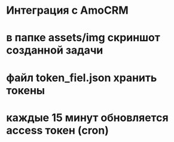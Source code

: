 # Интеграция с AmoCRM

# в папке assets/img скриншот созданной задачи
# файл token_fiel.json хранить токены
# каждые 15 минут обновляется access токен (cron)
